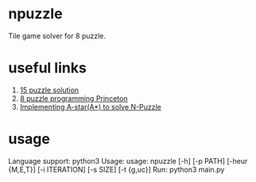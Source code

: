 # npuzzle
Tile game solver for 8 puzzle.

# useful links
1. [15 puzzle solution](https://www.geeksforgeeks.org/check-instance-15-puzzle-solvable/)
2. [8 puzzle programming Princeton](http://www.cs.princeton.edu/courses/archive/spr18/cos226/assignments/8puzzle/index.html)
3. [Implementing A-star(A*) to solve N-Puzzle](https://algorithmsinsight.wordpress.com/graph-theory-2/a-star-in-general/implementing-a-star-to-solve-n-puzzle/)

# usage

Language support: python3
Usage: usage: npuzzle [-h] [-p PATH] [-heur {M,E,T}] [-i ITERATION] [-s SIZE] [-t {g,uc}]
Run: python3 main.py
